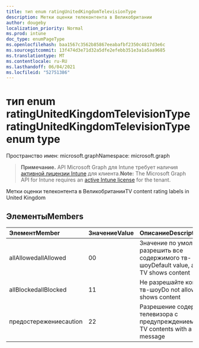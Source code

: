 ```yaml
---
title: тип enum ratingUnitedKingdomTelevisionType
description: Метки оценки телеконтента в Великобритании
author: dougeby
localization_priority: Normal
ms.prod: intune
doc_type: enumPageType
ms.openlocfilehash: baa1567c3562b85867eeabafbf2350c4817d3e6c
ms.sourcegitcommit: 13f474d3e71d32a5dfe2efebb351e3a1a5aa9685
ms.translationtype: MT
ms.contentlocale: ru-RU
ms.lasthandoff: 06/04/2021
ms.locfileid: "52751386"
---
```

# <a name="ratingunitedkingdomtelevisiontype-enum-type"></a><span data-ttu-id="356eb-103">тип enum ratingUnitedKingdomTelevisionType</span><span class="sxs-lookup"><span data-stu-id="356eb-103">ratingUnitedKingdomTelevisionType enum type</span></span>

<span data-ttu-id="356eb-104">Пространство имен: microsoft.graph</span><span class="sxs-lookup"><span data-stu-id="356eb-104">Namespace: microsoft.graph</span></span>

> <span data-ttu-id="356eb-105">**Примечание.** API Microsoft Graph для Intune требует наличия [активной лицензии Intune](https://go.microsoft.com/fwlink/?linkid=839381) для клиента.</span><span class="sxs-lookup"><span data-stu-id="356eb-105">**Note:** The Microsoft Graph API for Intune requires an [active Intune license](https://go.microsoft.com/fwlink/?linkid=839381) for the tenant.</span></span>

<span data-ttu-id="356eb-106">Метки оценки телеконтента в Великобритании</span><span class="sxs-lookup"><span data-stu-id="356eb-106">TV content rating labels in United Kingdom</span></span>

## <a name="members"></a><span data-ttu-id="356eb-107">Элементы</span><span class="sxs-lookup"><span data-stu-id="356eb-107">Members</span></span>
|<span data-ttu-id="356eb-108">Элемент</span><span class="sxs-lookup"><span data-stu-id="356eb-108">Member</span></span>|<span data-ttu-id="356eb-109">Значение</span><span class="sxs-lookup"><span data-stu-id="356eb-109">Value</span></span>|<span data-ttu-id="356eb-110">Описание</span><span class="sxs-lookup"><span data-stu-id="356eb-110">Description</span></span>|
|:---|:---|:---|
|<span data-ttu-id="356eb-111">allAllowed</span><span class="sxs-lookup"><span data-stu-id="356eb-111">allAllowed</span></span>|<span data-ttu-id="356eb-112">0</span><span class="sxs-lookup"><span data-stu-id="356eb-112">0</span></span>|<span data-ttu-id="356eb-113">Значение по умолчанию, разрешить все содержимого тв-шоу</span><span class="sxs-lookup"><span data-stu-id="356eb-113">Default value, allow all TV shows content</span></span>|
|<span data-ttu-id="356eb-114">allBlocked</span><span class="sxs-lookup"><span data-stu-id="356eb-114">allBlocked</span></span>|<span data-ttu-id="356eb-115">1</span><span class="sxs-lookup"><span data-stu-id="356eb-115">1</span></span>|<span data-ttu-id="356eb-116">Не разрешайте контент тв-шоу</span><span class="sxs-lookup"><span data-stu-id="356eb-116">Do not allow any TV shows content</span></span>|
|<span data-ttu-id="356eb-117">предостережение</span><span class="sxs-lookup"><span data-stu-id="356eb-117">caution</span></span>|<span data-ttu-id="356eb-118">2</span><span class="sxs-lookup"><span data-stu-id="356eb-118">2</span></span>|<span data-ttu-id="356eb-119">Разрешение содержимого телевизора с предупреждением</span><span class="sxs-lookup"><span data-stu-id="356eb-119">Allowing TV contents with a warning message</span></span>|




